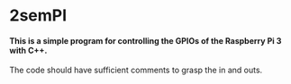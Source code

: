 # 2semPI

 #### This is a simple program for controlling the GPIOs of the Raspberry Pi 3 with C++.
 
 The code should have sufficient comments to grasp the in and outs.
